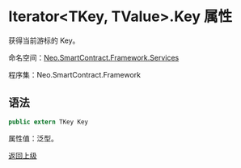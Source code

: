 # Iterator\<TKey, TValue>.Key 属性

获得当前游标的 Key。

命名空间：[Neo.SmartContract.Framework.Services](../../services.md)

程序集：Neo.SmartContract.Framework

## 语法

```cs
public extern TKey Key
```

属性值：泛型。



[返回上级](../Iterator.md)